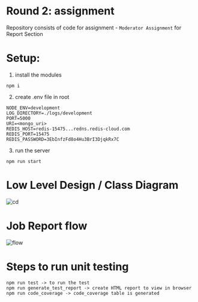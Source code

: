 # Round 2: assignment 
Repository consists of code for assignment - `Moderator Assignment` for Report Section

# Setup:

1. install the modules
```
npm i 
```
2. create .env file in root
```
NODE_ENV=development
LOG_DIRECTORY=./logs/development
PORT=5000
URI=<mongo_uri>
REDIS_HOST=redis-15475...redns.redis-cloud.com
REDIS_PORT=15475
REDIS_PASSWORD=3EbInfzFd8o4Hu3BrI3DjqkRx7C
```

3. run the server
```
npm run start
```

# Low Level Design / Class Diagram
![cd](https://github.com/user-attachments/assets/47ba33c6-ae05-4207-96a5-2f492bada0a6)


# Job Report flow
![flow](https://github.com/user-attachments/assets/4a4c99a6-6269-4cb4-b609-468b46b77fc0)

# Steps to run unit testing
```
npm run test -> to run the test
npm run generate_test_report -> create HTML report to view in browser
npm run code_coverage -> code_coverage table is generated
```


